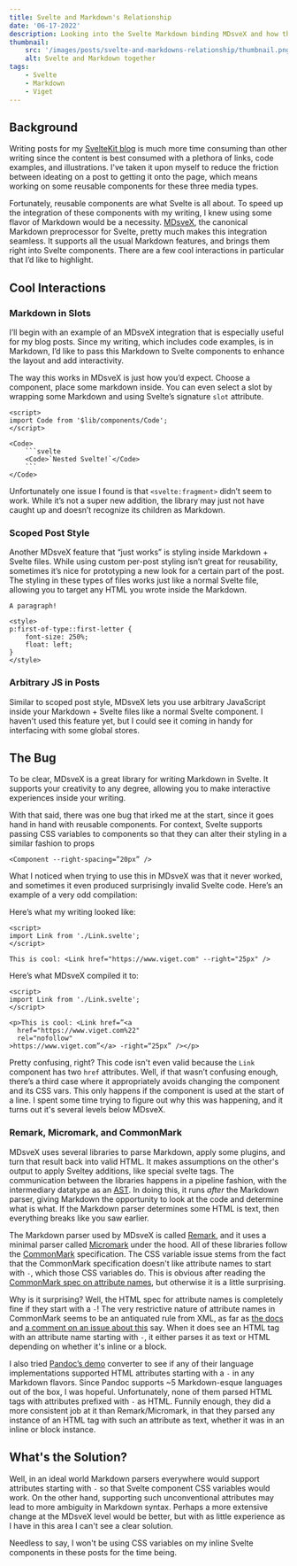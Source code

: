 ```yaml
---
title: Svelte and Markdown's Relationship
date: '06-17-2022'
description: Looking into the Svelte Markdown binding MDsveX and how the two languages deal with each other.
thumbnail:
    src: '/images/posts/svelte-and-markdowns-relationship/thumbnail.png'
    alt: Svelte and Markdown together
tags:
    - Svelte
    - Markdown
    - Viget
---
```


<script>
import ImageLink from '$lib/components/ImageLink.svelte';
import CodeComparison from '$lib/components/markdown/CodeComparison.svelte';
import { BASE_URL } from '$lib/env';
</script>

## Background

Writing posts for my <a href="{BASE_URL}/posts/creating-a-sveltekit-blog" sveltekit:prefetch>SvelteKit blog</a> is much more time consuming than other writing since the content is best consumed with a plethora of links, code examples, and illustrations. I've taken it upon myself to reduce the friction between ideating on a post to getting it onto the page, which means working on some reusable components for these three media types.

Fortunately, reusable components are what Svelte is all about. To speed up the integration of these components with my writing, I knew using some flavor of Markdown would be a necessity. <a href="https://mdsvex.pngwn.io/">MDsveX</a>, the canonical Markdown preprocessor for Svelte, pretty much makes this integration seamless. It supports all the usual Markdown features, and brings them right into Svelte components. There are a few cool interactions in particular that I’d like to highlight.

## Cool Interactions
### Markdown in Slots

I’ll begin with an example of an MDsveX integration that is especially useful for my blog posts. Since my writing, which includes code examples, is in Markdown, I’d like to pass this Markdown to Svelte components to enhance the layout and add interactivity.

The way this works in MDsveX is just how you’d expect. Choose a component, place some markdown inside. You can even select a slot by wrapping some Markdown and using Svelte’s signature `slot` attribute.

```svelte
<script>
import Code from '$lib/components/Code';
</script>

<Code>
    ```svelte
    <Code>`Nested Svelte!`</Code>
    ```
</Code>
```

Unfortunately one issue I found is that `<svelte:fragment>` didn’t seem to work. While it’s not a super new addition, the library may just not have caught up and doesn’t recognize its children as Markdown.

### Scoped Post Style

Another MDsveX feature that “just works” is styling inside Markdown + Svelte files. While using custom per-post styling isn’t great for reusability, sometimes it’s nice for prototyping a new look for a certain part of the post. The styling in these types of files works just like a normal Svelte file, allowing you to target any HTML you wrote inside the Markdown.

```svelte
A paragraph!

<style>
p:first-of-type::first-letter {
    font-size: 250%;
    float: left;
}
</style>
```

### Arbitrary JS in Posts

Similar to scoped post style, MDsveX lets you use arbitrary JavaScript inside your Markdown + Svelte files like a normal Svelte component. I haven't used this feature yet, but I could see it coming in handy for interfacing with some global stores.

## The Bug

To be clear, MDsveX is a great library for writing Markdown in Svelte. It supports your creativity to any degree, allowing you to make interactive experiences inside your writing.

With that said, there was one bug that irked me at the start, since it goes hand in hand with reusable components. For context, Svelte supports passing CSS variables to components so that they can alter their styling in a similar fashion to props

```svelte
<Component --right-spacing=”20px” />
```

What I noticed when trying to use this in MDsveX was that it never worked, and sometimes it even produced surprisingly invalid Svelte code. Here’s an example of a very odd compilation:

<div class="full-width">
<CodeComparison>

<div slot="first">

Here’s what my writing looked like:

```svelte
<script>
import Link from './Link.svelte';
</script>

This is cool: <Link href="https://www.viget.com" --right="25px" />
```
</div>

<div slot="second">

Here’s what MDsveX compiled it to:

```svelte
<script>
import Link from './Link.svelte';
</script>

<p>This is cool: <Link href=”<a
  href="https://www.viget.com%22"
  rel="nofollow"
>https://www.viget.com”</a> -right=“25px” /></p>
```
</div>

</CodeComparison>
</div>

Pretty confusing, right? This code isn't even valid because the `Link` component has two `href` attributes. Well, if that wasn’t confusing enough, there’s a third case where it appropriately avoids changing the component and its CSS vars. This only happens if the component is used at the start of a line. I spent some time trying to figure out why this was happening, and it turns out it's several levels below MDsveX.

### Remark, Micromark, and CommonMark

MDsveX uses several libraries to parse Markdown, apply some plugins, and turn that result back into valid HTML. It makes assumptions on the other's output to apply Sveltey additions, like special svelte tags. The communication between the libraries happens in a pipeline fashion, with the intermediary datatype as an [AST](https://github.com/syntax-tree/unist#syntax-tree). In doing this, it runs *after* the Markdown parser, giving Markdown the opportunity to look at the code and determine what is what. If the Markdown parser determines some HTML is text, then everything breaks like you saw earlier.

The Markdown parser used by MDsveX is called [Remark](https://github.com/remarkjs/remark), and it uses a minimal parser called [Micromark](https://github.com/micromark/micromark) under the hood. All of these libraries follow the [CommonMark](https://commonmark.org/) specification. The CSS variable issue stems from the fact that the CommonMark specification doesn't like attribute names to start with `-`, which those CSS variables do. This is obvious after reading the [CommonMark spec on attribute names](https://spec.commonmark.org/0.30/#attribute-name), but otherwise it is a little surprising.

Why is it surprising? Well, the HTML spec for attribute names is completely fine if they start with a `-`! The very restrictive nature of attribute names in CommonMark seems to be an antiquated rule from XML, as far as [the docs](https://spec.commonmark.org/0.30/#attribute-name) and [a comment on an issue about this](https://github.com/commonmark/commonmark-spec/issues/714#issuecomment-1158343961) say. When it does see an HTML tag with an attribute name starting with `-`, it either parses it as text or HTML depending on whether it's inline or a block.

I also tried [Pandoc’s demo](https://pandoc.org/try/) converter to see if any of their language implementations supported HTML attributes starting with a `-` in any Markdown flavors. Since Pandoc supports ~5 Markdown-esque languages out of the box, I was hopeful. Unfortunately, none of them parsed HTML tags with attributes prefixed with `-` as HTML. Funnily enough, they did a more consistent job at it than Remark/Micromark, in that they parsed any instance of an HTML tag with such an attribute as text, whether it was in an inline or block instance.

## What's the Solution?

Well, in an ideal world Markdown parsers everywhere would support attributes starting with `-` so that Svelte component CSS variables would work. On the other hand, supporting such unconventional attributes may lead to more ambiguity in Markdown syntax. Perhaps a more extensive change at the MDsveX level would be better, but with as little experience as I have in this area I can't see a clear solution.

Needless to say, I won't be using CSS variables on my inline Svelte components in these posts for the time being.
